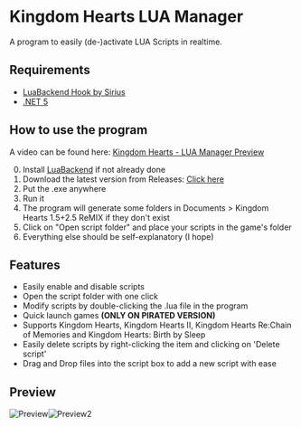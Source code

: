 
# Kingdom Hearts LUA Manager
 A program to easily (de-)activate LUA Scripts in realtime.  

## Requirements

 - [LuaBackend Hook by Sirius](https://github.com/Sirius902/LuaBackend)
 - [.NET 5](https://dotnet.microsoft.com/download/dotnet/thank-you/runtime-5.0.9-windows-x64-installer)
 
## How to use the program

A video can be found here: [Kingdom Hearts - LUA Manager Preview](https://youtu.be/ImiXCcoiHNg)

0. Install [LuaBackend](https://github.com/Sirius902/LuaBackend) if not already done
1. Download the latest version from Releases: [Click here](https://github.com/Dekirai/KHLuaManager/releases)
2. Put the .exe anywhere
3. Run it
4. The program will generate some folders in Documents > Kingdom Hearts 1.5+2.5 ReMIX if they don't exist
5. Click on "Open script folder" and place your scripts in the game's folder
6. Everything else should be self-explanatory (I hope)

## Features

- Easily enable and disable scripts
- Open the script folder with one click
- Modify scripts by double-clicking the .lua file in the program
- Quick launch games **(ONLY ON PIRATED VERSION)**
- Supports Kingdom Hearts, Kingdom Hearts II, Kingdom Hearts Re:Chain of Memories and Kingdom Hearts: Birth by Sleep
- Easily delete scripts by right-clicking the item and clicking on 'Delete script'
- Drag and Drop files into the script box to add a new script with ease

## Preview
![Preview](https://i.imgur.com/evKrgtr.png)![Preview2](https://i.imgur.com/YrSV844.gif)
